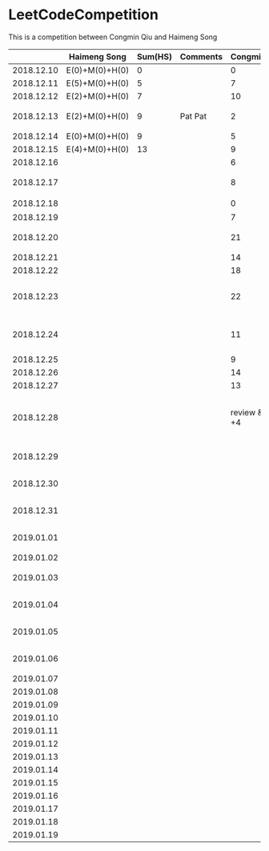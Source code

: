# LeetCodeCompetition
This is a competition between Congmin Qiu and Haimeng Song


|            | Haimeng Song   | Sum(HS) | Comments | Congmin     | Sum | Comments                                    |
| ---------- | -------------- | ------- | -------- | ----------- | --- | ------------------------------------------- |
| 2018.12.10 | E(0)+M(0)+H(0) | 0       |          | 0           | 0   |                                             |
| 2018.12.11 | E(5)+M(0)+H(0) | 5       |          | 7           | 7   |                                             |
| 2018.12.12 | E(2)+M(0)+H(0) | 7       |          | 10          | 17  | Well Done!                                  |
| 2018.12.13 | E(2)+M(0)+H(0) | 9       | Pat Pat  | 2           | 19  | LinkedIn 跪了                               |
| 2018.12.14 | E(0)+M(0)+H(0) | 9       |          | 5           | 24  |                                             |
| 2018.12.15 | E(4)+M(0)+H(0) | 13      |          | 9           | 33  | Array1                                      |
| 2018.12.16 |                |         |          | 6           | 39  | Array2                                      |
| 2018.12.17 |                |         |          | 8           | 47  | Array3 高频总结                             |
| 2018.12.18 |                |         |          | 0           | 47  | 这天啥都没干                                |
| 2018.12.19 |                |         |          | 7           | 55  | Hash 2                                      |
| 2018.12.20 |                |         |          | 21          | 76  | 其中好多easy的题目                          |
| 2018.12.21 |                |         |          | 14          | 91  | backtracking                                |
| 2018.12.22 |                |         |          | 18          | 109 | DP 1                                        |
| 2018.12.23 |                |         |          | 22          | 131 | Tree 1, 裘丛民你这个垃圾，哈哈              |
| 2018.12.24 |                |         |          | 11          | 142 | String 1. qcm你这个渣渣                     |
| 2018.12.25 |                |         |          | 9           | 151 | Stack, PQ                                   |
| 2018.12.26 |                |         |          | 14          | 165 | DP 2                                        |
| 2018.12.27 |                |         |          | 13          | 178 | Math 1                                      |
| 2018.12.28 |                |         |          | review & +4 | 182 | Tree[做过的高频经典]刷不完就是猪头啊啊啊！~ |
| 2018.12.29 |                |         |          |             | 9   | String 第二页 第三页                        |
| 2018.12.30 |                |         |          |             | 8   | String[做过的高频经典]                      |
| 2018.12.31 |                |         |          |             | 7   | Math 第二页 第三页                          |
| 2019.01.01 |                |         |          |             | 6   | Math [做过的高频经典]                       |
| 2019.01.02 |                |         |          |             | 5   | Array 4                                     |
| 2019.01.03 |                |         |          |             | 4   | Array [做过的高频经典]                      |
| 2019.01.04 |                |         |          |             | 3   | DP 第二页 第三页                            |
| 2019.01.05 |                |         |          |             | 2   | DP 第三页 第四页                            |
| 2019.01.06 |                |         |          |             | 1   | DP [做过的高频经典]                         |
| 2019.01.07 |                |         |          |             | 1   |                                             |
| 2019.01.08 |                |         |          |             | 1   |                                             |
| 2019.01.09 |                |         |          |             | 1   |                                             |
| 2019.01.10 |                |         |          |             | 1   |                                             |
| 2019.01.11 |                |         |          |             | 1   |                                             |
| 2019.01.12 |                |         |          |             | 1   |                                             |
| 2019.01.13 |                |         |          |             | 1   |                                             |
| 2019.01.14 |                |         |          |             | 1   |                                             |
| 2019.01.15 |                |         |          |             | 1   |                                             |
| 2019.01.16 |                |         |          |             | 1   |                                             |
| 2019.01.17 |                |         |          |             | 1   |                                             |
| 2019.01.18 |                |         |          |             | 1   |                                             |
| 2019.01.19 |                |         |          |             | 1   |                                             |
